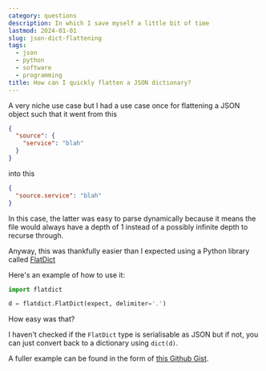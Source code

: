 ```yaml
---
category: questions
description: In which I save myself a little bit of time
lastmod: 2024-01-01
slug: json-dict-flattening
tags:
  - json
  - python
  - software
  - programming
title: How can I quickly flatten a JSON dictionary?
---
```

A very niche use case but I had a use case once for flattening a JSON object such that it went from this

```json
{
  "source": {
    "service": "blah"
  }
}
```

into this

```json
{
  "source.service": "blah"
}
```

In this case, the latter was easy to parse dynamically because it means the file would always have a depth of 1 instead of a possibly infinite depth to recurse through.

Anyway, this was thankfully easier than I expected using a Python library called [FlatDict](https://flatdict.readthedocs.io/en/stable/)

Here's an example of how to use it:

```python
import flatdict

d = flatdict.FlatDict(expect, delimiter='.')
```

How easy was that?

I haven't checked if the `FlatDict` type is serialisable as JSON but if not, you can just convert back to a dictionary using `dict(d)`.

A fuller example can be found in the form of [this Github Gist](https://gist.github.com/marcus-crane/5cb35112f33111fc1887e427e3488405).